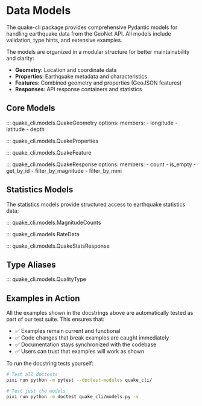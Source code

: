 # Data Models

The quake-cli package provides comprehensive Pydantic models for handling earthquake data from the GeoNet API. All models include validation, type hints, and extensive examples.

The models are organized in a modular structure for better maintainability and clarity:

- **Geometry**: Location and coordinate data
- **Properties**: Earthquake metadata and characteristics
- **Features**: Combined geometry and properties (GeoJSON features)
- **Responses**: API response containers and statistics

## Core Models

::: quake_cli.models.QuakeGeometry
    options:
      members:
        - longitude
        - latitude
        - depth

::: quake_cli.models.QuakeProperties

::: quake_cli.models.QuakeFeature

::: quake_cli.models.QuakeResponse
    options:
      members:
        - count
        - is_empty
        - get_by_id
        - filter_by_magnitude
        - filter_by_mmi

## Statistics Models

The statistics models provide structured access to earthquake statistics data:

::: quake_cli.models.MagnitudeCounts

::: quake_cli.models.RateData

::: quake_cli.models.QuakeStatsResponse

## Type Aliases

::: quake_cli.models.QualityType

## Examples in Action

All the examples shown in the docstrings above are automatically tested as part of our test suite. This ensures that:

- ✅ Examples remain current and functional
- ✅ Code changes that break examples are caught immediately
- ✅ Documentation stays synchronized with the codebase
- ✅ Users can trust that examples will work as shown

To run the docstring tests yourself:

```bash
# Test all doctests
pixi run python -m pytest --doctest-modules quake_cli/

# Test just the models
pixi run python -m doctest quake_cli/models.py -v
```